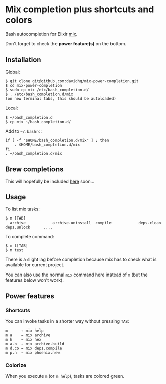 Mix completion plus shortcuts and colors
========================================

Bash autocompletion for Elixir [mix](http://elixir-lang.org/getting-started/mix-otp/introduction-to-mix.html).

Don't forget to check the **power feature(s)** on the bottom.

## Installation

Global:

    $ git clone git@github.com:davidhq/mix-power-completion.git
    $ cd mix-power-completion
    $ sudo cp mix /etc/bash_completion.d/
    $ . /etc/bash_completion.d/mix
    (on new terminal tabs, this should be autoloaded)

Local:

    $ ~/bash_completion.d
    $ cp mix ~/bash_completion.d/

Add to `~/.bashrc`:

    if [ -f "$HOME/bash_completion.d/mix" ] ; then
        . $HOME/bash_completion.d/mix
    fi
    . ~/bash_completion.d/mix

## Brew completions

This will hopefully be included [here](https://github.com/Homebrew/homebrew-completions) soon...

## Usage

To list mix tasks:

    $ m [TAB]
      archive            archive.uninstall  compile            deps.clean         deps.unlock      ....

To complete command:

    $ m t[TAB]
    $ m test

There is a slight lag before completion because mix has to check what is available for current project.

You can also use the normal `mix` command here instead of `m` (but the features below won't work).

## Power features

### Shortcuts

You can invoke tasks in a shorter way without pressing `TAB`:

    m      → mix help
    m a    → mix archive
    m h    → mix hex
    m a.b  → mix archive.build
    m d.co → mix deps.compile
    m p.n  → mix phoenix.new

### Colorize

When you execute `m` (or `m help`), tasks are colored green.

